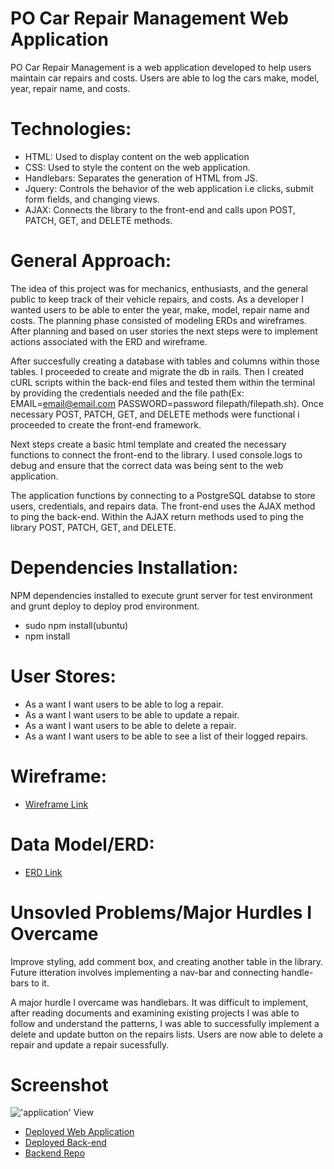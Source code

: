 # PO Car Repair Management Web Application

  PO Car Repair Management is a web application developed to help users maintain car repairs and costs. Users are able to log the cars make, model, year, repair name, and costs.

# Technologies:

  - HTML: Used to display content on the web application
  - CSS: Used to style the content on the web application.
  - Handlebars: Separates the generation of HTML from JS.
  - Jquery: Controls the behavior of the web application i.e clicks, submit form fields, and changing views.
  - AJAX: Connects the library to the front-end and calls upon POST, PATCH, GET, and DELETE methods.

# General Approach:

  The idea of this project was for mechanics, enthusiasts, and the general public to keep track of their vehicle repairs, and costs. As a developer I wanted users to be able to enter the year, make, model, repair name and costs. The planning phase consisted of modeling ERDs and wireframes. After planning and based on user stories the next steps were to implement actions associated with the ERD and wireframe.

  After succesfully creating a database with tables and columns within those tables. I proceeded to create and migrate the db in rails. Then I created cURL scripts within the back-end files and tested them within the terminal by providing the credentials needed and the file path(Ex: EMAIL=email@email.com PASSWORD=password filepath/filepath.sh). Once necessary POST, PATCH, GET, and DELETE methods were functional i proceeded to create the front-end framework.

  Next steps create a basic html template and created the necessary functions to connect the front-end to the library. I used console.logs to debug and ensure that the correct data was being sent to the web application.

  The application functions by connecting to a PostgreSQL databse to store users, credentials, and repairs data. The front-end uses the AJAX method to ping the back-end. Within the AJAX return methods used to ping the library POST, PATCH, GET, and DELETE.

# Dependencies Installation:

  NPM dependencies installed to execute grunt server for test environment and grunt deploy to deploy prod environment.

  - sudo npm install(ubuntu)
  - npm install

# User Stores:

  - As a want I want users to be able to log a repair.
  - As a want I want users to be able to update a repair.
  - As a want I want users to be able to delete a repair.
  - As a want I want users to be able to see a list of their logged repairs.

# Wireframe:

  - [Wireframe Link](http://i.imgur.com/d8YDxLq.jpg)

# Data Model/ERD:

  - [ERD Link](http://i.imgur.com/lbDsQ14.jpg)

# Unsovled Problems/Major Hurdles I Overcame

  Improve styling, add comment box, and creating another table in the library. Future itteration involves implementing a nav-bar and connecting handle-bars to it.

  A major hurdle I overcame was handlebars. It was difficult to implement, after reading documents and examining existing projects I was able to follow and understand the patterns, I was able to successfully implement a delete and update button on the repairs lists. Users are now able to delete a repair and update a repair sucessfully.

# Screenshot
  !['application' View](http://imgur.com/2kunVd6.png)

- [Deployed Web Application](https://pouk91.github.io/newCapstone/)
- [Deployed Back-end](https://stormy-crag-69533.herokuapp.com/)
- [Backend Repo](https://github.com/Pouk91/newCapstoneAPi)

